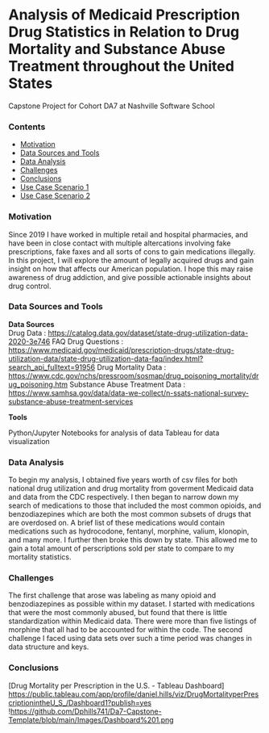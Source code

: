 
# Analysis of Medicaid Prescription Drug Statistics in Relation to Drug Mortality and Substance Abuse Treatment throughout the United States
Capstone Project for Cohort DA7 at Nashville Software School

### **Contents**  
- [Motivation](#Motivation)
- [Data Sources and Tools](#Data-Sources-and-Tools)
- [Data Analysis](#Data-Analysis)
- [Challenges](#Challenges)
- [Conclusions](#Conclusions)
- [Use Case Scenario 1](#Use-Case-Scenario-1)
- [Use Case Scenario 2](#Use-Case-Scenario-2)

### **Motivation** 
Since 2019 I have worked in multiple retail and hospital pharmacies, and have been in close contact with multiple altercations involving fake prescriptions, fake faxes and all sorts of cons to gain medications illegally. In this project, I will explore the amount of legally acquired drugs and gain insight on how that affects our American population. I hope this may raise awareness of drug addiction, and give possible actionable insights about drug control. 

### **Data Sources and Tools**   
**Data Sources**   
Drug Data : https://catalog.data.gov/dataset/state-drug-utilization-data-2020-3e746
FAQ Drug Questions : https://www.medicaid.gov/medicaid/prescription-drugs/state-drug-utilization-data/state-drug-utilization-data-faq/index.html?search_api_fulltext=91956 
Drug Mortality Data : https://www.cdc.gov/nchs/pressroom/sosmap/drug_poisoning_mortality/drug_poisoning.htm
Substance Abuse Treatment Data : https://www.samhsa.gov/data/data-we-collect/n-ssats-national-survey-substance-abuse-treatment-services

**Tools**

Python/Jupyter Notebooks for analysis of data
Tableau for data visualization   

### **Data Analysis**
To begin my analysis, I obtained five years worth of csv files for both national drug utilization and drug mortality from goverment Medicaid data and data from the CDC respectively. 
I then began to narrow down my search of medications to those that included the most common opioids, and benzodiazepines which are both the most common subsets of drugs that are overdosed on. A brief list of these medications would contain medications such as hydrocodone, fentanyl, morphine, valium, klonopin, and many more.
I further then broke this down by state. This allowed me to gain a total amount of perscriptions sold per state to compare to my mortality statistics. 

### **Challenges**
The first challenge that arose was labeling as many opioid and benzodiazepines as possible within my dataset. I started with medications that were the most commonly abused, but found that there is little standardization within Medicaid data. There were more than five listings of morphine that all had to be accounted for within the code. 
The second challenge I faced using data sets over such a time period was changes in data structure and keys.

### **Conclusions**
[Drug Mortality per Prescription in the U.S. - Tableau Dashboard]
https://public.tableau.com/app/profile/daniel.hills/viz/DrugMortalityperPrescriptionintheU_S_/Dashboard1?publish=yes
!https://github.com/Dphills741/Da7-Capstone-Template/blob/main/Images/Dashboard%201.png